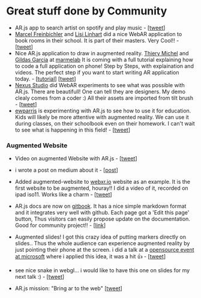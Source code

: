 
# Great stuff done by Community

- AR.js app to search artist on spotify and play music - \[[tweet](https://twitter.com/jerome_etienne/status/878894697879654400)\]
- [Marcel Freinbichler](https://twitter.com/fr3ino) and [Lisi Linhart](https://twitter.com/lisi_linhart)
  did a nice WebAR application to book rooms in their school. It is part of their masters.
  Very Cool!! - \[[tweet](https://twitter.com/fr3ino/status/880108156982108160)\]
- Nice AR.js application to draw in augmented reality. [Thiery Michel](https://twitter.com/Hyriel_Mecrith)
  and [Gildas Garcia](https://twitter.com/gildaspk) at [marmelab](https://marmelab.com/)
  It is coming with a full tutorial explaining how to code a full application on phone!
  Step by Steps, with explaination and videos. 
  The perfect step if you want to start writing AR application 
  today. - \[[tutorial](https://marmelab.com/blog/2017/06/19/augmented-reality-html5.html)\] \[[tweet](https://twitter.com/marmelab/status/876690506864054272)\]
- [Nexus Studio](http://www.nexusstudios.com/) did WebAR experiments to see what was possible with AR.js.
  There are beautifull! One can tell they are designers. My demo clealy comes from a coder :)
  All their assets are imported from tilt brush - \[[tweet](https://twitter.com/nexuslondon/status/874662679700549632)\]
- [ewparris](https://twitter.com/ewparris) is experimenting with AR.js to 
  see how to use it for education. Kids will likely be more attentive with augmented reality. 
  We can use it during classes, on their schoolbook even on their homework.
  I can't wait to see what is happening in this field! - \[[tweet](https://twitter.com/ewparris/status/877669342086823938)\]

### Augmented Website
- Video on augmented Website with AR.js - \[[tweet](https://twitter.com/jerome_etienne/status/879360054662705153)\]
- i wrote a post on medium about it - \[[post](https://medium.com/arjs/augmenting-the-web-page-e893f2d199b8)\]
- Added augmented-website to [webxr.io](http://webxr.io) website as an example.
  It is the first website to be augmented, houray!! 
  I did a video of it, recorded on ipad iso11. 
  Works like a charm - \[[tweet](https://twitter.com/jerome_etienne/status/880019546358390785)\]

- AR.js docs are now on [gitbook](https://github.com/GitbookIO/gitbook). It has a nice simple markdown format and it integrates very well 
  with github. Each page got a 'Edit this page' button, Thus visitors can easily propose update on the documentation.
  Good for community project!! - \[[link](https://jeromeetienne.github.io/AR.js/docs/)\]

- Augmented slides!
  I got this crazy idea of putting markers directly on slides..
  Thus the whole audience can experience augmented reality by just pointing their phone at the screen. 
  i did a talk at a [opensource event at microsoft](http://dublinoss.org/) where 
  i applied this idea, it was a hit 👍 - \[[tweet](https://twitter.com/jerome_etienne/status/879471678623023105)\]

- see nice snake in webgl... i would like to have this one on slides for my next talk :) - \[[tweet](https://twitter.com/jerome_etienne/status/879478562377650176)\]

- AR.js mission: "Bring ar to the web" \[[tweet](https://twitter.com/jerome_etienne/status/879574765538869249)\]
